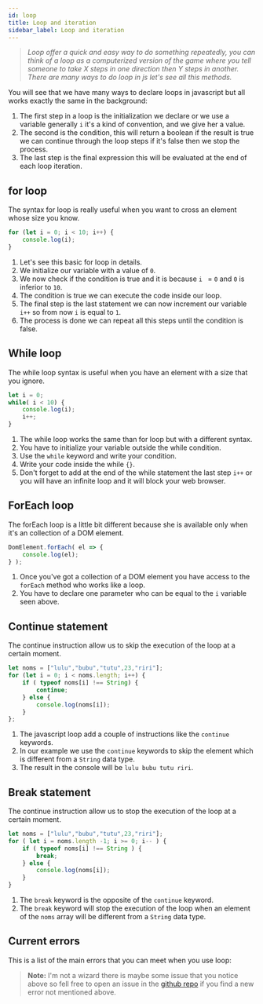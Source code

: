 ```yaml
---
id: loop
title: Loop and iteration
sidebar_label: Loop and iteration
---
```

>*Loop offer a quick and easy way to do something repeatedly, you can think of a loop as a computerized version of the game where you tell someone to take X steps in one direction then Y steps in another. There are many ways to do loop in js let's see all this methods.*

You will see that we have many ways to declare loops in javascript but all works exactly the same in the background:

1. The first step in a loop is the initialization we declare or we use a variable generally `i` it's a kind of convention, and we give her a value.
2. The second is the condition, this will return a boolean if the result is true we can continue through the loop steps if it's false then we stop the process.
3. The last step is the final expression this will be evaluated at the end of each loop iteration.

## for loop
The syntax for loop is really useful when you want to cross an element whose size you know.
```js
for (let i = 0; i < 10; i++) {
    console.log(i);
}
```
1. Let's see this basic for loop in details.
2. We initialize our variable with a value of `0`.
3. We now check if the condition is true and it is because `i ` = `0` and `0` is inferior to `10`.
4. The condition is true we can execute the code inside our loop.
5. The final step is the last statement we can now increment our variable `i++` so from now `i` is equal to `1`.
6. The process is done we can repeat all this steps until the condition is false.

## While loop
The while loop syntax is useful when you have an element with a size that you ignore.
```js
let i = 0;
while( i < 10) {
    console.log(i);
    i++;
}
```
1. The while loop works the same than for loop but with a different syntax.
2. You have to initialize your variable outside the while condition.
3. Use the `while` keyword and write your condition.
4. Write your code inside the while `{}`.
5. Don't forget to add at the end of the while statement the last step `i++` or you will have an infinite loop and it will block your web browser.

## ForEach loop
The forEach loop is a little bit different because she is available only when it's an collection of a DOM element.
```js
DomElement.forEach( el => {
    console.log(el);
} );
```
1. Once you've got a collection of a DOM element you have access to the `forEach` method who works like a loop.
2. You have to declare one parameter who can be equal to the `i` variable seen above.

## Continue statement
The continue instruction allow us to skip the execution of the loop at a certain moment.
```js
let noms = ["lulu","bubu","tutu",23,"riri"];
for (let i = 0; i < noms.length; i++) {
    if ( typeof noms[i] !== String) {
        continue;
    } else {
        console.log(noms[i]);
    }
};
```
1. The javascript loop add a couple of instructions like the `continue` keywords.
2. In our example we use the `continue` keywords to skip the element which is different from a `String` data type.
3. The result in the console will be `lulu bubu tutu riri`.

## Break statement
The continue instruction allow us to stop the execution of the loop at a certain moment.
```js
let noms = ["lulu","bubu","tutu",23,"riri"];
for ( let i = noms.length -1; i >= 0; i-- ) {
    if ( typeof noms[i] !== String ) {
        break;
    } else {
        console.log(noms[i]);
    }
}
```
1. The `break` keyword is the opposite of the `continue` keyword.
2. The `break` keyword will stop the execution of the loop when an element of the `noms` array will be different from a `String` data type.

## Current errors
This is a list of the main errors that you can meet when you use loop:
> **Note:** I'm not a wizard there is maybe some issue that you notice above so fell free to open an issue in the [github repo](https://github.com/luctst/learn-javascript) if you find a new error not mentioned above.